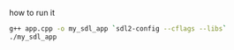 <p1>how to run it</p1>
```bash
g++ app.cpp -o my_sdl_app `sdl2-config --cflags --libs`
./my_sdl_app
```
